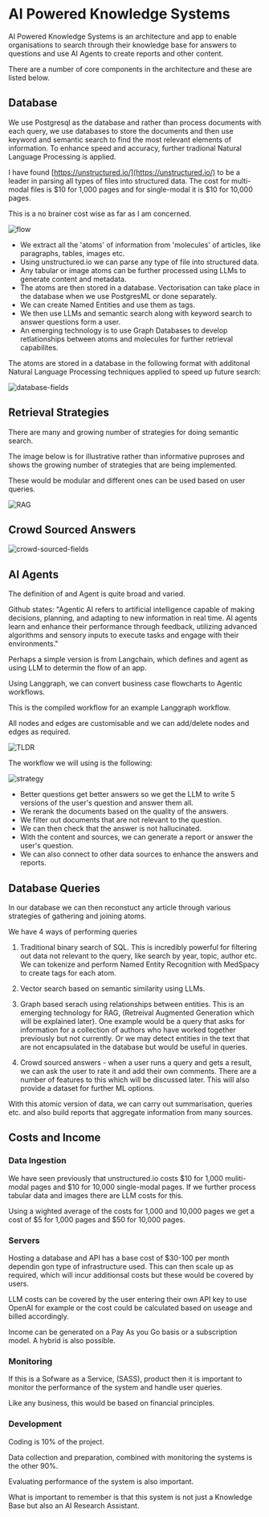 # AI Powered Knowledge Systems 

AI Powered Knowledge Systems is an architecture and app to enable organisations to search through their knowledge base for answers to questions and use AI Agents to create reports and other content.

There are a number of core components in the architecture and these are listed below.

## Database

We use Postgresql as the database and rather than process documents with each query, we use databases to store the documents and then use keyword and semantic search to find the most relevant elements of information. To enhance speed and accuracy, further tradional Natural Language Processing is applied.

I have found [https://unstructured.io/](https://unstructured.io/) to be a leader in parsing all types of files into structured data. The cost for multi-modal files is $10 for 1,000 pages and for single-modal it is $10 for 10,000 pages.

This is a no brainer cost wise as far as I am concerned.

![flow](./images/agents/unstructured-processing.png)

- We extract all the 'atoms' of information from 'molecules' of articles, like paragraphs, tables, images etc.
- Using unstructured.io we can parse any type of file into structured data.
- Any tabular or image atoms can be further processed using LLMs to generate content and metadata.
- The atoms are then stored in a database. Vectorisation can take place in the database when we use PostgresML or done separately.
- We can create Named Entities and use them as tags.
- We then use LLMs and semantic search along with keyword search to answer questions form a user.
- An emerging technology is to use Graph Databases to develop retlationships between atoms and molecules for further retrieval capabilites.

The atoms are stored in a database in the following format with additonal Natural Language Processing techniques applied to speed up future search:

![database-fields](./images/rag/database_fields.png)

## Retrieval Strategies

There are many and growing number of strategies for doing semantic search.

The image below is for illustrative rather than informative puproses and shows the growing number of strategies that are being implemented. 

These would be modular and different ones can be used based on user queries.

![RAG](./images/rag/current-rag-architecture.png)

## Crowd Sourced Answers

![crowd-sourced-fields](./images/rag/crowd-sourced-answers.png)

## AI Agents

The definition of and Agent is quite broad and varied.

Github states: "Agentic AI refers to artificial intelligence capable of making decisions, planning, and adapting to new information in real time. AI agents learn and enhance their performance through feedback, utilizing advanced algorithms and sensory inputs to execute tasks and engage with their environments."

Perhaps a simple version is from Langchain, which defines and agent as using LLM to determin the flow of an app.

Using Langgraph, we can convert business case flowcharts to Agentic workflows.

This is the compiled workflow for an example Langgraph workflow.

All nodes and edges are customisable and we can add/delete nodes and edges as required.

![TLDR](./images/agents/langchain-academy-researcher-PLUS.png)

The workflow we will using is the following:

![strategy](./images/rag/flowchart.png)

 - Better questions get better answers so we get the LLM to write 5 versions of the user's question and answer them all.
 - We rerank the documents based on the quality of the answers.
 - We filter out documents that are not relevant to the question.
 - We can then check that the answer is not hallucinated.
 - With the content and sources, we can generate a report or answer the user's question.
 - We can also connect to other data sources to enhance the answers and reports.

## Database Queries

In our database we can then reconstuct any article through various strategies of gathering and joining atoms.

We have 4 ways of performing queries

1. Traditional binary search of SQL. This is incredibly powerful for filtering out data not relevant to the query, like search by year, topic, author etc. We can tokenize and perform Named Entity Recognition with MedSpacy to create tags for each atom.

2. Vector search based on semantic similarity using LLMs.

3. Graph based serach using relationships between entities. This is an emerging technology for RAG, (Retreival Augmented Generation which will be explained later). One example would be a query that asks for information for a collection of authors who have worked together  previously but not currently. Or we may detect entities in the text that are not encapsulated in the database but would be useful in queries.

4. Crowd sourced answers - when a user runs a query and gets a result, we can ask the user to rate it and add their own comments. There are a number of features to this which will be discussed later. This will also provide a dataset for further ML options.

With this atomic version of data, we can carry out summarisation, queries etc. and also build reports that aggregate information from many sources.

## Costs and Income

### Data Ingestion

We have seen previously that unstructured.io costs $10 for 1,000 muliti-modal pages and $10 for 10,000 single-modal pages. If we further process tabular data and images there are LLM costs for this.

Using a wighted average of the costs for 1,000 and 10,000 pages we get a cost of $5 for 1,000 pages and $50 for 10,000 pages.

### Servers

Hosting a database and API has a base cost of $30-100 per month dependin gon type of infrastructure used. This can then scale up as required, which will incur additionsal costs but these would be covered by users.

LLM costs can be covered by the user entering their own API key to use OpenAI for example or the cost could be calculated based on useage and billed accordingly.

Income can be generated on a Pay As you Go basis or a subscription model. A hybrid is also possible.

### Monitoring

If this is a Sofware as a Service, (SASS), product then it is important to monitor the performance of the system and handle user queries.

Like any business, this would be based on financial principles.

### Development

Coding is 10% of the project.

Data collection and preparation, combined with monitoring the systems is the other 90%.

Evaluating performance of the system is also important.

What is important to remember is that this system is not just a Knowledge Base but also an AI Research Assistant.

